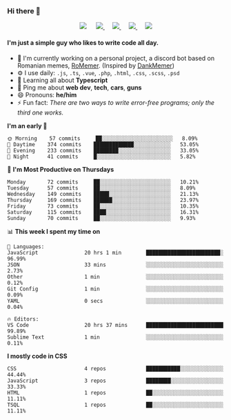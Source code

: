 ### Hi there 👋

<p align="center">
    <a href="https://pufler.dev/git-badges/" target="_blank"><img src="https://badges.pufler.dev/visits/LeonardSSH/LeonardSSH?style=flat-square&color=6875f5&logo=github"></a>
    &emsp;
    <a href="https://twitter.com/leonardssh_22" target="_blank">
        <img src="https://img.shields.io/twitter/follow/leonardssh_22?color=1DA1F2&label=%40leonardssh_22&logo=twitter&style=flat-square">     
    </a> 
    &emsp;
    <a href="javascript:void(0)" target="_blank">
        <img src="https://img.shields.io/badge/Leonard-6666-738ADB?label=Leonard&style=flat-square&logo=discord">     
    </a> 
     &emsp;
    <a href="https://www.instagram.com/leonardssh22/" target="_blank">
        <img src="https://img.shields.io/badge/leonardssh22-follow-ff3d55?label=@leonardssh22&style=flat-square&logo=instagram">     
    </a> 
     &emsp;
    <a href="mailto:contact@leonard.pw" target="_blank">
        <img src="https://img.shields.io/badge/contact@leonard.pw-contact-D44638?label=contact@leonard.pw&style=flat-square&logo=gmail">     
    </a> 
</p>

#### I'm just a simple guy who likes to write code all day.

- 🏢 I'm currently working on a personal project, a discord bot based on Romanian memes, [RoMemer](https://github.com/RoMemer). (Inspired by [DankMemer](https://github.com/DankMemer))
- ⚙️ I use daily: `.js`, `.ts`, `.vue`, `.php`, `.html`, `.css`, `.scss`, `.psd`
- 🌱 Learning all about **Typescript**
- 💬 Ping me about **web dev**, **tech**, **cars**, **guns**
- 😄 Pronouns: **he/him**
- ⚡️ Fun fact: *There are two ways to write error-free programs; only the third one works.*

<!--START_SECTION:waka-->
**I'm an early 🐤** 

```text
🌞 Morning    57 commits     ██░░░░░░░░░░░░░░░░░░░░░░░   8.09% 
🌆 Daytime    374 commits    █████████████░░░░░░░░░░░░   53.05% 
🌃 Evening    233 commits    ████████░░░░░░░░░░░░░░░░░   33.05% 
🌙 Night      41 commits     █░░░░░░░░░░░░░░░░░░░░░░░░   5.82%

```
📅 **I'm Most Productive on Thursdays** 

```text
Monday       72 commits     ██░░░░░░░░░░░░░░░░░░░░░░░   10.21% 
Tuesday      57 commits     ██░░░░░░░░░░░░░░░░░░░░░░░   8.09% 
Wednesday    149 commits    █████░░░░░░░░░░░░░░░░░░░░   21.13% 
Thursday     169 commits    ██████░░░░░░░░░░░░░░░░░░░   23.97% 
Friday       73 commits     ██░░░░░░░░░░░░░░░░░░░░░░░   10.35% 
Saturday     115 commits    ████░░░░░░░░░░░░░░░░░░░░░   16.31% 
Sunday       70 commits     ██░░░░░░░░░░░░░░░░░░░░░░░   9.93%

```


📊 **This week I spent my time on** 

```text
💬 Languages: 
JavaScript               20 hrs 1 min        ████████████████████████░   96.99% 
JSON                     33 mins             ░░░░░░░░░░░░░░░░░░░░░░░░░   2.73% 
Other                    1 min               ░░░░░░░░░░░░░░░░░░░░░░░░░   0.12% 
Git Config               1 min               ░░░░░░░░░░░░░░░░░░░░░░░░░   0.09% 
YAML                     0 secs              ░░░░░░░░░░░░░░░░░░░░░░░░░   0.04%

🔥 Editors: 
VS Code                  20 hrs 37 mins      █████████████████████████   99.89% 
Sublime Text             1 min               ░░░░░░░░░░░░░░░░░░░░░░░░░   0.11%

```

**I mostly code in CSS** 

```text
CSS                      4 repos             ███████████░░░░░░░░░░░░░░   44.44% 
JavaScript               3 repos             ████████░░░░░░░░░░░░░░░░░   33.33% 
HTML                     1 repos             ██░░░░░░░░░░░░░░░░░░░░░░░   11.11% 
TSQL                     1 repos             ██░░░░░░░░░░░░░░░░░░░░░░░   11.11%

```



<!--END_SECTION:waka-->
